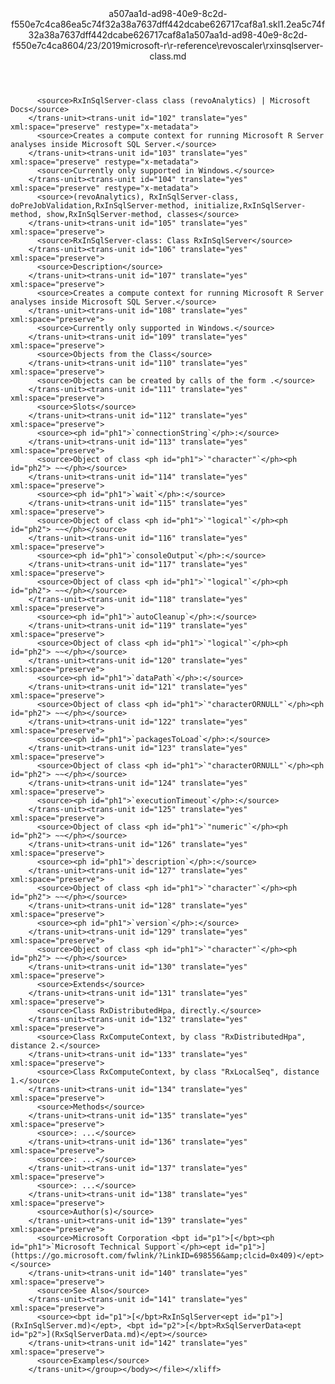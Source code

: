 <?xml version="1.0"?><xliff version="1.2" xmlns="urn:oasis:names:tc:xliff:document:1.2" xmlns:xsi="http://www.w3.org/2001/XMLSchema-instance" xsi:schemaLocation="urn:oasis:names:tc:xliff:document:1.2 xliff-core-1.2-transitional.xsd"><file datatype="xml" original="rxinsqlserver-class.md" source-language="en-US" target-language="en-US"><header><tool tool-id="mdxliff" tool-name="mdxliff" tool-version="1.0-1931010" tool-company="Microsoft" /><xliffext:skl_file_name xmlns:xliffext="urn:microsoft:content:schema:xliffextensions">a507aa1d-ad98-40e9-8c2d-f550e7c4ca86ea5c74f32a38a7637dff442dcabe626717caf8a1.skl</xliffext:skl_file_name><xliffext:version xmlns:xliffext="urn:microsoft:content:schema:xliffextensions">1.2</xliffext:version><xliffext:ms.openlocfilehash xmlns:xliffext="urn:microsoft:content:schema:xliffextensions">ea5c74f32a38a7637dff442dcabe626717caf8a1</xliffext:ms.openlocfilehash><xliffext:ms.sourcegitcommit xmlns:xliffext="urn:microsoft:content:schema:xliffextensions">a507aa1d-ad98-40e9-8c2d-f550e7c4ca86</xliffext:ms.sourcegitcommit><xliffext:ms.lasthandoff xmlns:xliffext="urn:microsoft:content:schema:xliffextensions">04/23/2019</xliffext:ms.lasthandoff><xliffext:ms.openlocfilepath xmlns:xliffext="urn:microsoft:content:schema:xliffextensions">microsoft-r\r-reference\revoscaler\rxinsqlserver-class.md</xliffext:ms.openlocfilepath></header><body><group id="content" extype="content"><trans-unit id="101" translate="yes" xml:space="preserve" restype="x-metadata">
          <source>RxInSqlServer-class class (revoAnalytics) | Microsoft Docs</source>
        </trans-unit><trans-unit id="102" translate="yes" xml:space="preserve" restype="x-metadata">
          <source>Creates a compute context for running Microsoft R Server analyses inside Microsoft SQL Server.</source>
        </trans-unit><trans-unit id="103" translate="yes" xml:space="preserve" restype="x-metadata">
          <source>Currently only supported in Windows.</source>
        </trans-unit><trans-unit id="104" translate="yes" xml:space="preserve" restype="x-metadata">
          <source>(revoAnalytics), RxInSqlServer-class, doPreJobValidation,RxInSqlServer-method, initialize,RxInSqlServer-method, show,RxInSqlServer-method, classes</source>
        </trans-unit><trans-unit id="105" translate="yes" xml:space="preserve">
          <source>RxInSqlServer-class: Class RxInSqlServer</source>
        </trans-unit><trans-unit id="106" translate="yes" xml:space="preserve">
          <source>Description</source>
        </trans-unit><trans-unit id="107" translate="yes" xml:space="preserve">
          <source>Creates a compute context for running Microsoft R Server analyses inside Microsoft SQL Server.</source>
        </trans-unit><trans-unit id="108" translate="yes" xml:space="preserve">
          <source>Currently only supported in Windows.</source>
        </trans-unit><trans-unit id="109" translate="yes" xml:space="preserve">
          <source>Objects from the Class</source>
        </trans-unit><trans-unit id="110" translate="yes" xml:space="preserve">
          <source>Objects can be created by calls of the form .</source>
        </trans-unit><trans-unit id="111" translate="yes" xml:space="preserve">
          <source>Slots</source>
        </trans-unit><trans-unit id="112" translate="yes" xml:space="preserve">
          <source><ph id="ph1">`connectionString`</ph>:</source>
        </trans-unit><trans-unit id="113" translate="yes" xml:space="preserve">
          <source>Object of class <ph id="ph1">`"character"`</ph><ph id="ph2"> ~~</ph></source>
        </trans-unit><trans-unit id="114" translate="yes" xml:space="preserve">
          <source><ph id="ph1">`wait`</ph>:</source>
        </trans-unit><trans-unit id="115" translate="yes" xml:space="preserve">
          <source>Object of class <ph id="ph1">`"logical"`</ph><ph id="ph2"> ~~</ph></source>
        </trans-unit><trans-unit id="116" translate="yes" xml:space="preserve">
          <source><ph id="ph1">`consoleOutput`</ph>:</source>
        </trans-unit><trans-unit id="117" translate="yes" xml:space="preserve">
          <source>Object of class <ph id="ph1">`"logical"`</ph><ph id="ph2"> ~~</ph></source>
        </trans-unit><trans-unit id="118" translate="yes" xml:space="preserve">
          <source><ph id="ph1">`autoCleanup`</ph>:</source>
        </trans-unit><trans-unit id="119" translate="yes" xml:space="preserve">
          <source>Object of class <ph id="ph1">`"logical"`</ph><ph id="ph2"> ~~</ph></source>
        </trans-unit><trans-unit id="120" translate="yes" xml:space="preserve">
          <source><ph id="ph1">`dataPath`</ph>:</source>
        </trans-unit><trans-unit id="121" translate="yes" xml:space="preserve">
          <source>Object of class <ph id="ph1">`"characterORNULL"`</ph><ph id="ph2"> ~~</ph></source>
        </trans-unit><trans-unit id="122" translate="yes" xml:space="preserve">
          <source><ph id="ph1">`packagesToLoad`</ph>:</source>
        </trans-unit><trans-unit id="123" translate="yes" xml:space="preserve">
          <source>Object of class <ph id="ph1">`"characterORNULL"`</ph><ph id="ph2"> ~~</ph></source>
        </trans-unit><trans-unit id="124" translate="yes" xml:space="preserve">
          <source><ph id="ph1">`executionTimeout`</ph>:</source>
        </trans-unit><trans-unit id="125" translate="yes" xml:space="preserve">
          <source>Object of class <ph id="ph1">`"numeric"`</ph><ph id="ph2"> ~~</ph></source>
        </trans-unit><trans-unit id="126" translate="yes" xml:space="preserve">
          <source><ph id="ph1">`description`</ph>:</source>
        </trans-unit><trans-unit id="127" translate="yes" xml:space="preserve">
          <source>Object of class <ph id="ph1">`"character"`</ph><ph id="ph2"> ~~</ph></source>
        </trans-unit><trans-unit id="128" translate="yes" xml:space="preserve">
          <source><ph id="ph1">`version`</ph>:</source>
        </trans-unit><trans-unit id="129" translate="yes" xml:space="preserve">
          <source>Object of class <ph id="ph1">`"character"`</ph><ph id="ph2"> ~~</ph></source>
        </trans-unit><trans-unit id="130" translate="yes" xml:space="preserve">
          <source>Extends</source>
        </trans-unit><trans-unit id="131" translate="yes" xml:space="preserve">
          <source>Class RxDistributedHpa, directly.</source>
        </trans-unit><trans-unit id="132" translate="yes" xml:space="preserve">
          <source>Class RxComputeContext, by class "RxDistributedHpa", distance 2.</source>
        </trans-unit><trans-unit id="133" translate="yes" xml:space="preserve">
          <source>Class RxComputeContext, by class "RxLocalSeq", distance 1.</source>
        </trans-unit><trans-unit id="134" translate="yes" xml:space="preserve">
          <source>Methods</source>
        </trans-unit><trans-unit id="135" translate="yes" xml:space="preserve">
          <source>: ...</source>
        </trans-unit><trans-unit id="136" translate="yes" xml:space="preserve">
          <source>: ...</source>
        </trans-unit><trans-unit id="137" translate="yes" xml:space="preserve">
          <source>: ...</source>
        </trans-unit><trans-unit id="138" translate="yes" xml:space="preserve">
          <source>Author(s)</source>
        </trans-unit><trans-unit id="139" translate="yes" xml:space="preserve">
          <source>Microsoft Corporation <bpt id="p1">[</bpt><ph id="ph1">`Microsoft Technical Support`</ph><ept id="p1">](https://go.microsoft.com/fwlink/?LinkID=698556&amp;clcid=0x409)</ept></source>
        </trans-unit><trans-unit id="140" translate="yes" xml:space="preserve">
          <source>See Also</source>
        </trans-unit><trans-unit id="141" translate="yes" xml:space="preserve">
          <source><bpt id="p1">[</bpt>RxInSqlServer<ept id="p1">](RxInSqlServer.md)</ept>, <bpt id="p2">[</bpt>RxSqlServerData<ept id="p2">](RxSqlServerData.md)</ept></source>
        </trans-unit><trans-unit id="142" translate="yes" xml:space="preserve">
          <source>Examples</source>
        </trans-unit></group></body></file></xliff>
